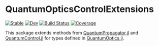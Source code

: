# QuantumOpticsControlExtensions

[![Stable](https://img.shields.io/badge/docs-stable-blue.svg)](https://juliaquantumcontrol.github.io/QuantumOpticsControlExtensions.jl/stable)
[![Dev](https://img.shields.io/badge/docs-dev-blue.svg)](https://juliaquantumcontrol.github.io/QuantumOpticsControlExtensions.jl/dev)
[![Build Status](https://github.com/JuliaQuantumControl/QuantumOpticsControlExtensions.jl/workflows/CI/badge.svg)](https://github.com/JuliaQuantumControl/QuantumOpticsControlExtensions.jl/actions)
[![Coverage](https://codecov.io/gh/JuliaQuantumControl/QuantumOpticsControlExtensions.jl/branch/master/graph/badge.svg)](https://codecov.io/gh/JuliaQuantumControl/QuantumOpticsControlExtensions.jl)

This package extends methods from [QuantumPropagator.jl][] and [QuantumControl.jl][] for types defined in [QuantumOptics.jl][].

[QuantumPropagator.jl]: https://github.com/JuliaQuantumControl/QuantumPropagators.jl
[QuantumControl.jl]: https://github.com/JuliaQuantumControl/QuantumControl.jl
[QuantumOptics.jl]: https://github.com/qojulia/QuantumOptics.jl
